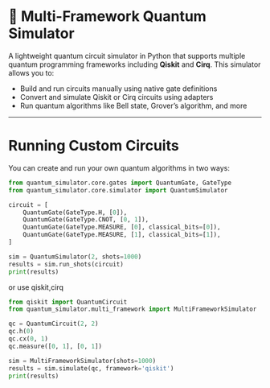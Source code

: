 # 🧠 Multi-Framework Quantum Simulator

A lightweight quantum circuit simulator in Python that supports multiple quantum programming frameworks including **Qiskit** and **Cirq**. This simulator allows you to:

- Build and run circuits manually using native gate definitions
- Convert and simulate Qiskit or Cirq circuits using adapters
- Run quantum algorithms like Bell state, Grover’s algorithm, and more

---
# Running Custom Circuits

You can create and run your own quantum algorithms in two ways:


```python 
from quantum_simulator.core.gates import QuantumGate, GateType
from quantum_simulator.core.simulator import QuantumSimulator

circuit = [
    QuantumGate(GateType.H, [0]),
    QuantumGate(GateType.CNOT, [0, 1]),
    QuantumGate(GateType.MEASURE, [0], classical_bits=[0]),
    QuantumGate(GateType.MEASURE, [1], classical_bits=[1]),
]

sim = QuantumSimulator(2, shots=1000)
results = sim.run_shots(circuit)
print(results)
```


or use qiskit,cirq

```python
from qiskit import QuantumCircuit
from quantum_simulator.multi_framework import MultiFrameworkSimulator

qc = QuantumCircuit(2, 2)
qc.h(0)
qc.cx(0, 1)
qc.measure([0, 1], [0, 1])

sim = MultiFrameworkSimulator(shots=1000)
results = sim.simulate(qc, framework='qiskit')
print(results) 
```

